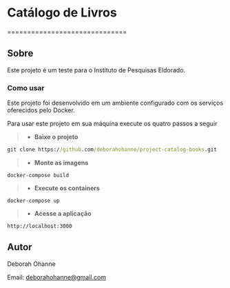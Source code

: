 # Catálogo de Livros
==============================

## Sobre
Este projeto é um teste para o Instituto de Pesquisas Eldorado.

### Como usar
Este projeto foi desenvolvido em um ambiente configurado com os serviços oferecidos pelo Docker. 

Para usar este projeto em sua máquina execute os quatro passos a seguir

> - **Baixe o projeto**
```cmd
git clone https://github.com/deborahohanne/project-catalog-books.git
```
> - **Monte as imagens**
```
docker-compose build
```

> - **Execute os containers**
```
docker-compose up
```

> - **Acesse a aplicação**
```
http://localhost:3000
```

## Autor
Deborah Ohanne

Email: <deborahohanne@gmail.com>
